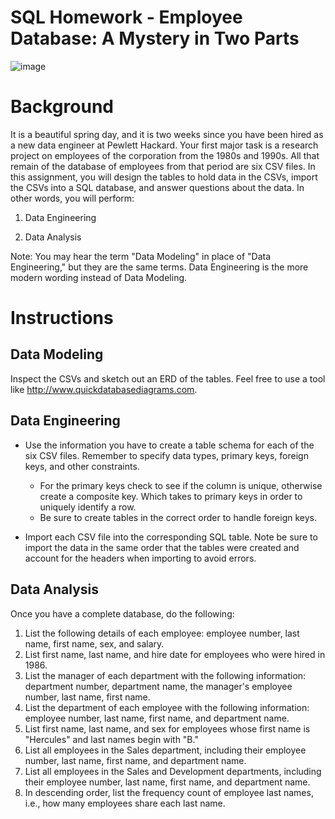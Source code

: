 # SQL Homework - Employee Database: A Mystery in Two Parts

![image](https://user-images.githubusercontent.com/79106201/118572824-eb683180-b746-11eb-9ded-0b47bcae56d4.png)

# Background
It is a beautiful spring day, and it is two weeks since you have been hired as a new data engineer at Pewlett Hackard. Your first major task is a research project on employees of the corporation from the 1980s and 1990s. All that remain of the database of employees from that period are six CSV files.
In this assignment, you will design the tables to hold data in the CSVs, import the CSVs into a SQL database, and answer questions about the data. In other words, you will perform:

1. Data Engineering

2. Data Analysis

Note: You may hear the term "Data Modeling" in place of "Data Engineering," but they are the same terms. Data Engineering is the more modern wording instead of Data Modeling.

# Instructions
## Data Modeling
Inspect the CSVs and sketch out an ERD of the tables. Feel free to use a tool like http://www.quickdatabasediagrams.com.

## Data Engineering

- Use the information you have to create a table schema for each of the six CSV files. Remember to specify data types, primary keys, foreign keys, and other constraints.
  - For the primary keys check to see if the column is unique, otherwise create a composite key. Which takes to primary keys in order to uniquely identify a row.
  - Be sure to create tables in the correct order to handle foreign keys.

- Import each CSV file into the corresponding SQL table. Note be sure to import the data in the same order that the tables were created and account for the headers when importing to avoid errors.

## Data Analysis
Once you have a complete database, do the following:
1. List the following details of each employee: employee number, last name, first name, sex, and salary.
2. List first name, last name, and hire date for employees who were hired in 1986.
3. List the manager of each department with the following information: department number, department name, the manager's employee number, last name, first name.
4. List the department of each employee with the following information: employee number, last name, first name, and department name.
5. List first name, last name, and sex for employees whose first name is "Hercules" and last names begin with "B."
6. List all employees in the Sales department, including their employee number, last name, first name, and department name.
7. List all employees in the Sales and Development departments, including their employee number, last name, first name, and department name.
8. In descending order, list the frequency count of employee last names, i.e., how many employees share each last name.
